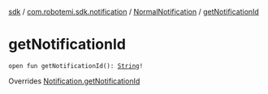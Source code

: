 [sdk](../../index.md) / [com.robotemi.sdk.notification](../index.md) / [NormalNotification](index.md) / [getNotificationId](./get-notification-id.md)

# getNotificationId

`open fun getNotificationId(): `[`String`](https://kotlinlang.org/api/latest/jvm/stdlib/kotlin/-string/index.html)`!`

Overrides [Notification.getNotificationId](../-notification/get-notification-id.md)


